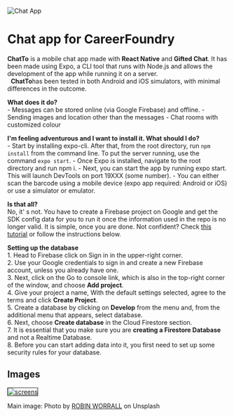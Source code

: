 ![Chat App](https://90minutos.org/img/Photo%20by%20ROBIN%20WORRALL%20on%20Unsplash.jpg)
<h1>Chat app for CareerFoundry</h1>

<b>ChatTo</b> is a mobile chat app made with <b>React Native</b> and <b>Gifted Chat</b>. It has been made using Expo, a CLI tool that runs with Node.js and allows the development of the app while running it on a server.<br/>
 
<b>ChatTo</b>has been tested in both Android and iOS simulators, with minimal differences in the outcome.<br/>

<b>What does it do?</b><br/>
	-	Messages can be stored online (via Google Firebase) and offline.
	-	Sending images and location other than the messages
	-	Chat rooms with customized colour
  
<b>I'm feeling adventurous and I want to install it. What should I do?</b><br/>
	-	Start by installing expo-cli. After that, from the root directory, run `npm install` from the command line. To put the server running, use the command `expo start`.
	-	Once Expo is installed, navigate to the root directory and run npm i.
	-	Next, you can start the app by running expo start. This will launch DevTools on port 19XXX (some number).
	-	You can either scan the barcode using a mobile device (expo app required: Android or iOS) or use a simulator or emulator.

<b>Is that all?</b><br/>
No, it' s not. You have to create a Firebase project on Google and get the SDK config data for you to run it once the information used in the repo is no longer valid. It is simple, once you are done. Not confident? Check <a href="https://www.youtube.com/watch?v=lpFDFK44pX8" target="_blank">this tutorial</a> or follow the instructions below.

<b>Setting up the database</b><br/>
	1.	Head to Firebase click on Sign in in the upper-right corner.<br/>
	2.	Use your Google credentials to sign in and create a new Firebase account, unless you already have one.<br/>
	3.	Next, click on the Go to console link, which is also in the top-right corner of the window, and choose <b>Add project</b>.<br/>
	4.	Give your project a name, With the default settings selected, agree to the terms and click <b>Create Project</b>.<br/>
	5.	Create a database by clicking on <b>Develop</b> from the menu and, from the additional menu that appears, select database.<br/>
	6.	Next, choose <b>Create database</b> in the Cloud Firestore section.<br/>
	7.	It is essential that you make sure you are <b>creating a Firestore Database</b> and not a Realtime Database.<br/>
	8.	Before you can start adding data into it, you first need to set up some security rules for your database.<br/>

<b><h2>Images</h2></b>

<a href="https://ibb.co/cXqSTdp"><img src="https://i.ibb.co/yB2csJM/screens.png" alt="screens" border="1px"></a>

Main image: Photo by [ROBIN WORRALL](https://unsplash.com/photos/FPt10LXK0cg) on Unsplash




